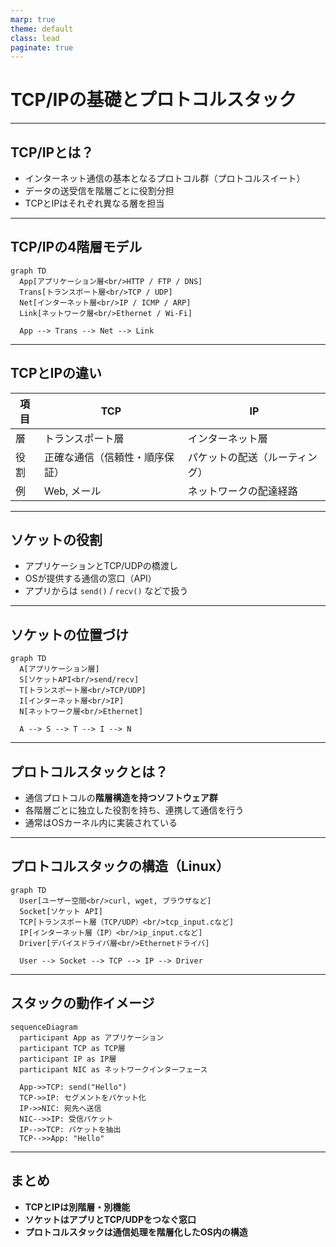 ```yaml
---
marp: true
theme: default
class: lead
paginate: true
---
```


# TCP/IPの基礎とプロトコルスタック

---

## TCP/IPとは？

- インターネット通信の基本となるプロトコル群（プロトコルスイート）
- データの送受信を階層ごとに役割分担
- TCPとIPはそれぞれ異なる層を担当

---

## TCP/IPの4階層モデル

```mermaid
graph TD
  App[アプリケーション層<br/>HTTP / FTP / DNS]
  Trans[トランスポート層<br/>TCP / UDP]
  Net[インターネット層<br/>IP / ICMP / ARP]
  Link[ネットワーク層<br/>Ethernet / Wi-Fi]
  
  App --> Trans --> Net --> Link
````

---

## TCPとIPの違い

| 項目 | TCP             | IP              |
| -- | --------------- | --------------- |
| 層  | トランスポート層        | インターネット層        |
| 役割 | 正確な通信（信頼性・順序保証） | パケットの配送（ルーティング） |
| 例  | Web, メール        | ネットワークの配達経路     |

---

## ソケットの役割

* アプリケーションとTCP/UDPの橋渡し
* OSが提供する通信の窓口（API）
* アプリからは `send()` / `recv()` などで扱う

---

## ソケットの位置づけ

```mermaid
graph TD
  A[アプリケーション層]
  S[ソケットAPI<br/>send/recv]
  T[トランスポート層<br/>TCP/UDP]
  I[インターネット層<br/>IP]
  N[ネットワーク層<br/>Ethernet]

  A --> S --> T --> I --> N
```

---

## プロトコルスタックとは？

* 通信プロトコルの**階層構造を持つソフトウェア群**
* 各階層ごとに独立した役割を持ち、連携して通信を行う
* 通常はOSカーネル内に実装されている

---

## プロトコルスタックの構造（Linux）

```mermaid
graph TD
  User[ユーザー空間<br/>curl, wget, ブラウザなど]
  Socket[ソケット API]
  TCP[トランスポート層（TCP/UDP）<br/>tcp_input.cなど]
  IP[インターネット層（IP）<br/>ip_input.cなど]
  Driver[デバイスドライバ層<br/>Ethernetドライバ]

  User --> Socket --> TCP --> IP --> Driver
```

---

## スタックの動作イメージ

```mermaid
sequenceDiagram
  participant App as アプリケーション
  participant TCP as TCP層
  participant IP as IP層
  participant NIC as ネットワークインターフェース

  App->>TCP: send("Hello")
  TCP->>IP: セグメントをパケット化
  IP->>NIC: 宛先へ送信
  NIC-->>IP: 受信パケット
  IP-->>TCP: パケットを抽出
  TCP-->>App: "Hello"
```

---

## まとめ

* **TCPとIPは別階層・別機能**
* **ソケットはアプリとTCP/UDPをつなぐ窓口**
* **プロトコルスタックは通信処理を階層化したOS内の構造**
